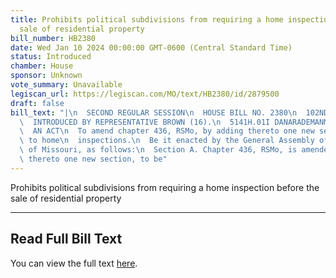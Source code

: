 ```yaml
---
title: Prohibits political subdivisions from requiring a home inspection before the
  sale of residential property
bill_number: HB2380
date: Wed Jan 10 2024 00:00:00 GMT-0600 (Central Standard Time)
status: Introduced
chamber: House
sponsor: Unknown
vote_summary: Unavailable
legiscan_url: https://legiscan.com/MO/text/HB2380/id/2879500
draft: false
bill_text: "|\n  SECOND REGULAR SESSION\n  HOUSE BILL NO. 2380\n  102ND GENERAL ASSEMBLY\n\
  \  INTRODUCED BY REPRESENTATIVE BROWN (16).\n  5141H.01I DANARADEMANMILLER,ChiefClerk\n\
  \  AN ACT\n  To amend chapter 436, RSMo, by adding thereto one new section relating\
  \ to home\n  inspections.\n  Be it enacted by the General Assembly of the state\
  \ of Missouri, as follows:\n  Section A. Chapter 436, RSMo, is amended by adding\
  \ thereto one new section, to be"
---
```

Prohibits political subdivisions from requiring a home inspection before the sale of residential property

---

## Read Full Bill Text

You can view the full text [here](https://legiscan.com/MO/text/HB2380/id/2879500).
